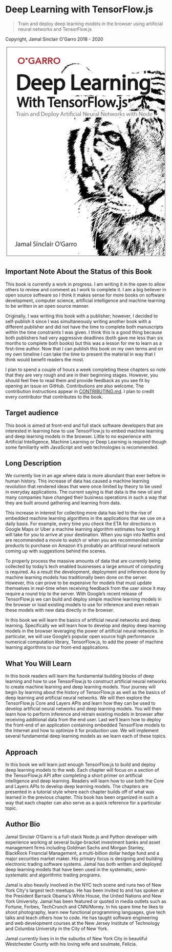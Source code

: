 # Deep Learning with TensorFlow.js

> Train and deploy deep learning models in the browser using artificial neural networks and TensorFlow.js

Copyright, Jamal Sinclair O'Garro 2018 - 2020

![](./images/cover.png)

## Important Note About the Status of this Book

This book is currently a work in progress. I am writing it in the open to allow others to review and comment as I work to complete it. I am a big believer in open source software so I think it makes sense for more books on software development, computer science, artificial intelligence and machine learning to be written in an open source manner. 

Originally, I was writing this book with a publisher; however, I decided to self-publish it since I was simultaneously writing another book with a different publisher and did not have the time to complete both manuscripts within the time constraints I was given. I think this is a good thing because both publishers had very aggressive deadlines (both gave me less than six months to complete both books) but this was a lesson for me to learn as a first-time author. Now that I can publish this book on my own terms and on my own timeline I can take the time to present the material in way that I think would benefit readers the most.

I plan to spend a couple of hours a week completing these chapters so note that they are very rough and are in their beginning stages. However, you should feel free to read them and provide feedback as you see fit by opening an issue on GitHub. Contributions are also welcome. The contribution instructions appear in [CONTRIBUTING.md](./CONTRIBUTING.md). I plan to credit every contributor that contributes to the book.


## Target audience

This book is aimed at front-end and full stack software developers that are interested in learning how to use TensorFlow.js to embed machine learning and deep learning models in the browser. Little to no experience with Artificial Intelligence, Machine Learning or Deep Learning is required though some familiarity with JavaScript and web technologies is recommended.


## Long Description

We currently live in an age where data is more abundant than ever before in human history. This increase of data has caused a machine learning revolution that rendered ideas that were once limited by theory to be used in everyday applications. The current saying is that data is the new oil and many companies have changed their business operations in such a way that they are built around gathering and learning from data.

This increase in interest for collecting more data has led to the rise of embedded machine learning algorithms in the applications that we use on a daily basis. For example, every time you check the ETA for directions in Google Maps or Uber a machine learning algorithm estimates how long it will take for you to arrive at your destination. When you sign into Netflix and are recommended a movie to watch or when you are recommended similar products to purchase on Amazon it’s probably an artificial neural network coming up with suggestions behind the scenes.

To properly process the massive amounts of data that are currently being collected by today’s tech enabled businesses a large amount of computing is required. As a result the development, deployment and inference done by machine learning models has traditionally been done on the server. However, this can prove to be expensive for models that must update themselves in real-time when receiving feedback from the user since it may require a round trip to the server. With Google’s recent release of TensorFlow.js we can build and deploy simple machine learning models in the browser or load existing models to use for inference and even retrain these models with new data directly in the browser.

In this book we will learn the basics of artificial neural networks and deep learning. Specifically we will learn how to develop and deploy deep learning models in the browser leveraging the power of artificial neural networks. In particular, we will use Google’s popular open source high performance numerical computation library, TensorFlow.js, to add the power of machine learning algorithms to our front-end applications.


## What You Will Learn

In this book readers will learn the fundamental building blocks of deep learning and how to use TensorFlow.js to construct artificial neural networks to create machine learning and deep learning models. Your journey will begin by learning about the history of TensorFlow.js as well as the basics of deep learning and artificial neural networks. We will then explore the TensorFlow.js Core and Layers APIs and learn how they can be used to develop artificial neural networks and deep learning models. You will then learn how to perform inference and retrain existing models in browser after receiving additional data from the end user. Last we’ll learn how to deploy the front-end of an application containing embedded TensorFlow models to the Internet and how to optimize it for production use. We will implement several fundamental deep learning models as we learn each of these topics.


## Approach

In this book we will learn just enough TensorFlow.js to build and deploy deep learning models to the web. Each chapter will focus on a section of the TensorFlow.js API after completing a short primer on artificial intelligence and deep learning. Readers will learn how to use both the Core and Layers APIs to develop deep learning models. The chapters are presented in a tutorial style where each chapter builds off of what was learned in the previous chapter. This book has been organized in such a way that each chapter can also serve as a quick reference for a particular topic.


## Author Bio

Jamal Sinclair O’Garro is a full-stack Node.js and Python developer with experience working at several bulge-bracket investment banks and asset management firms including Goldman Sachs and Morgan Stanley, BlackRock Financial Management, a multi-billion dollar hedge fund and a major securities market maker. His primary focus is designing and building electronic trading software systems. Jamal has both written and deployed deep learning models that have been used in the systematic, semi-systematic and algorithmic trading programs.

Jamal is also heavily involved in the NYC tech scene and runs two of New York City's largest tech meetups. He has been invited to and has spoken at the President Barrack Obama's White House, the United Nations and New York University. Jamal has been featured or quoted in media outlets such as Fortune, Forbes, TechCrunch and CNN/Money. In his spare time he likes to shoot photography, learn new functional programming languages, give tech talks and teach others how to code. He has taught software engineering and web development courses at the New Jersey Institute of Technology and Columbia University in the City of New York.

Jamal currently lives in in the suburbs of New York City in beautiful Westchester County with his loving wife and soulmate, Felicia.
